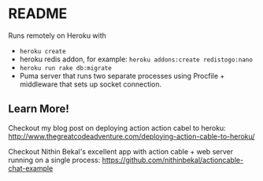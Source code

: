 # README

Runs remotely on Heroku with

* `heroku create` 
* heroku redis addon, for example:  `heroku addons:create redistogo:nano`
* `heroku run rake db:migrate`
* Puma server that runs two separate processes using Procfile + middleware that sets up socket connection. 

## Learn More! 

Checkout my blog post on deploying action action cabel to heroku: http://www.thegreatcodeadventure.com/deploying-action-cable-to-heroku/

Checkout Nithin Bekal's excellent app with action cable + web server running on a single process: https://github.com/nithinbekal/actioncable-chat-example
